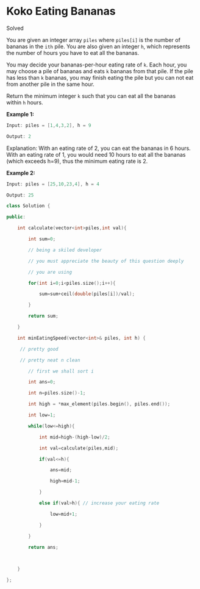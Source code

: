 # Koko Eating Bananas

Solved 

You are given an integer array `piles` where `piles[i]` is the number of bananas in the `ith` pile. You are also given an integer `h`, which represents the number of hours you have to eat all the bananas.

You may decide your bananas-per-hour eating rate of `k`. Each hour, you may choose a pile of bananas and eats `k` bananas from that pile. If the pile has less than `k` bananas, you may finish eating the pile but you can not eat from another pile in the same hour.

Return the minimum integer `k` such that you can eat all the bananas within `h` hours.

**Example 1:**

```java
Input: piles = [1,4,3,2], h = 9

Output: 2
```

Explanation: With an eating rate of 2, you can eat the bananas in 6 hours. With an eating rate of 1, you would need 10 hours to eat all the bananas (which exceeds h=9), thus the minimum eating rate is 2.

**Example 2:**

```java
Input: piles = [25,10,23,4], h = 4

Output: 25
```



```cpp
class Solution {

public:

    int calculate(vector<int>piles,int val){

        int sum=0;

        // being a skiled developer

        // you must appreciate the beauty of this question deeply

        // you are using

        for(int i=0;i<piles.size();i++){

            sum=sum+ceil(double(piles[i])/val);

        }

        return sum;

    }

    int minEatingSpeed(vector<int>& piles, int h) {

     // pretty good

     // pretty neat n clean  

        // first we shall sort i

        int ans=0;

        int n=piles.size()-1;

        int high = *max_element(piles.begin(), piles.end());

        int low=1;

        while(low<=high){

            int mid=high-(high-low)/2;

            int val=calculate(piles,mid);

            if(val<=h){

                ans=mid;

                high=mid-1;

            }

            else if(val>h){ // increase your eating rate

                low=mid+1;

            }

        }

        return ans;

  

    }

};
```